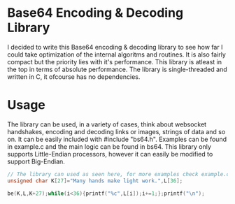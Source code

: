 # Base64 Encoding & Decoding Library
I decided to write this Base64 encoding & decoding library to see how far I could take optimization of the internal algoritms and routines. It is also fairly compact but the priority lies with it's performance. This library is atleast in the top in terms of absolute performance. The library is single-threaded and written in C, it ofcourse has no dependencies.

# Usage
The library can be used, in a variety of cases, think about websocket handshakes, encoding and decoding links or images, strings of data and so on.
It can be easily included with #include "bs64.h". Examples can be found in example.c and the main logic can be found in bs64. This library only supports Little-Endian processors, however it can easily be modified to support Big-Endian.

```c
// The library can used as seen here, for more examples check example.c
unsigned char K[27]="Many hands make light work.",L[36];

be(K,L,K+27);while(i<36){printf("%c",L[i]);i+=1;};printf("\n");
```
